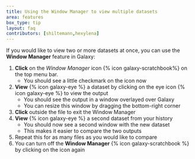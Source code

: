 ```yaml
---
title: Using the Window Manager to view multiple datasets
area: features
box_type: tip
layout: faq
contributors: [shiltemann,hexylena]
---
```


If you would like to view two or more datasets at once, you can use the **Window Manager** feature in Galaxy:
  1. **Click** on the *Window Manager* icon {% icon galaxy-scratchbook%} on the top menu bar.
     - You should see a little checkmark on the icon now
  2. **View** {% icon galaxy-eye %} a dataset by clicking on the eye icon {% icon galaxy-eye %} to view the output
     - You should see the output in a window overlayed over Galaxy
     - You can resize this window by dragging the bottom-right corner
  3. **Click** outside the file to exit the Window Manager
  4. **View** {% icon galaxy-eye %} a second dataset from your history
     - You should now see a second window with the new dataset
     - This makes it easier to compare the two outputs
  5. Repeat this for as many files as you would like to compare
  6. You can turn off the **Window Manager** {% icon galaxy-scratchbook %} by clicking on the icon again

